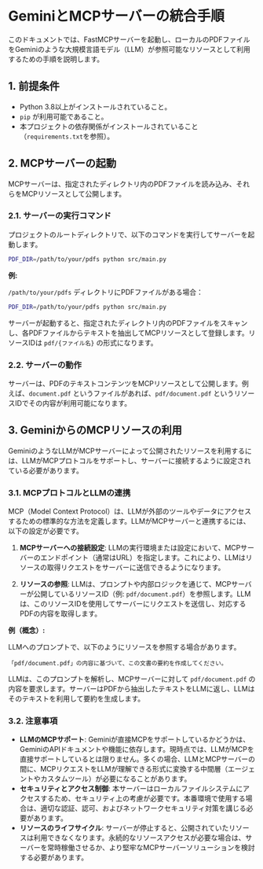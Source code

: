 # GeminiとMCPサーバーの統合手順

このドキュメントでは、FastMCPサーバーを起動し、ローカルのPDFファイルをGeminiのような大規模言語モデル（LLM）が参照可能なリソースとして利用するための手順を説明します。

## 1. 前提条件

- Python 3.8以上がインストールされていること。
- `pip` が利用可能であること。
- 本プロジェクトの依存関係がインストールされていること（`requirements.txt`を参照）。

## 2. MCPサーバーの起動

MCPサーバーは、指定されたディレクトリ内のPDFファイルを読み込み、それらをMCPリソースとして公開します。

### 2.1. サーバーの実行コマンド

プロジェクトのルートディレクトリで、以下のコマンドを実行してサーバーを起動します。

```bash
PDF_DIR=/path/to/your/pdfs python src/main.py
```

**例:**

`/path/to/your/pdfs` ディレクトリにPDFファイルがある場合：

```bash
PDF_DIR=/path/to/your/pdfs python src/main.py
```

サーバーが起動すると、指定されたディレクトリ内のPDFファイルをスキャンし、各PDFファイルからテキストを抽出してMCPリソースとして登録します。リソースIDは `pdf/{ファイル名}` の形式になります。

### 2.2. サーバーの動作

サーバーは、PDFのテキストコンテンツをMCPリソースとして公開します。例えば、`document.pdf` というファイルがあれば、`pdf/document.pdf` というリソースIDでその内容が利用可能になります。

## 3. GeminiからのMCPリソースの利用

GeminiのようなLLMがMCPサーバーによって公開されたリソースを利用するには、LLMがMCPプロトコルをサポートし、サーバーに接続するように設定されている必要があります。

### 3.1. MCPプロトコルとLLMの連携

MCP（Model Context Protocol）は、LLMが外部のツールやデータにアクセスするための標準的な方法を定義します。LLMがMCPサーバーと連携するには、以下の設定が必要です。

1.  **MCPサーバーへの接続設定**: LLMの実行環境または設定において、MCPサーバーのエンドポイント（通常はURL）を指定します。これにより、LLMはリソースの取得リクエストをサーバーに送信できるようになります。

2.  **リソースの参照**: LLMは、プロンプトや内部ロジックを通じて、MCPサーバーが公開しているリソースID（例: `pdf/document.pdf`）を参照します。LLMは、このリソースIDを使用してサーバーにリクエストを送信し、対応するPDFの内容を取得します。

**例（概念）:**

LLMへのプロンプトで、以下のようにリソースを参照する場合があります。

`「pdf/document.pdf」の内容に基づいて、この文書の要約を作成してください。`

LLMは、このプロンプトを解析し、MCPサーバーに対して `pdf/document.pdf` の内容を要求します。サーバーはPDFから抽出したテキストをLLMに返し、LLMはそのテキストを利用して要約を生成します。

### 3.2. 注意事項

-   **LLMのMCPサポート**: Geminiが直接MCPをサポートしているかどうかは、GeminiのAPIドキュメントや機能に依存します。現時点では、LLMがMCPを直接サポートしているとは限りません。多くの場合、LLMとMCPサーバーの間に、MCPリクエストをLLMが理解できる形式に変換する中間層（エージェントやカスタムツール）が必要になることがあります。
-   **セキュリティとアクセス制御**: 本サーバーはローカルファイルシステムにアクセスするため、セキュリティ上の考慮が必要です。本番環境で使用する場合は、適切な認証、認可、およびネットワークセキュリティ対策を講じる必要があります。
-   **リソースのライフサイクル**: サーバーが停止すると、公開されていたリソースは利用できなくなります。永続的なリソースアクセスが必要な場合は、サーバーを常時稼働させるか、より堅牢なMCPサーバーソリューションを検討する必要があります。